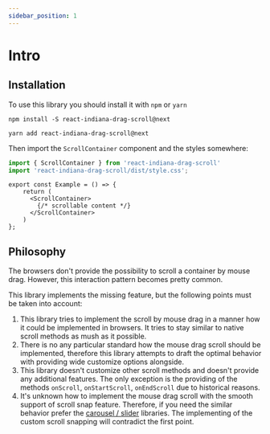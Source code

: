 ```yaml
---
sidebar_position: 1
---
```


# Intro

## Installation

To use this library you should install it with `npm` or `yarn`

```shell
npm install -S react-indiana-drag-scroll@next
```

```shell
yarn add react-indiana-drag-scroll@next
```

Then import the `ScrollContainer` component and the styles somewhere:

```ts
import { ScrollContainer } from 'react-indiana-drag-scroll'
import 'react-indiana-drag-scroll/dist/style.css';
```

```tsx
export const Example = () => {
    return (
      <ScrollContainer>
        {/* scrollable content */}
      </ScrollContainer>
    )
};
```

## Philosophy

The browsers don't provide the possibility to scroll a container by mouse drag.
However, this interaction pattern becomes pretty common.

This library implements the missing feature, but the following points must be taken into account:
1. This library tries to implement the scroll by mouse drag in a manner
how it could be implemented in browsers. It tries to stay similar to native scroll methods as mush as it possible.
2. There is no any particular standard how the mouse drag scroll should be implemented, therefore
this library attempts to draft the optimal behavior with providing wide customize options alongside.
3. This library doesn't customize other scroll methods and doesn't provide any additional features. The only exception is the providing of the methods
`onScroll`, `onStartScroll`, `onEndScroll` due to historical reasons.
4. It's unknown how to implement the mouse drag scroll with the smooth support of scroll snap feature.
Therefore, if you need the similar behavior prefer the [carousel / slider](https://github.com/brillout/awesome-react-components#carousel) libraries. The implementing of the custom
scroll snapping will contradict the first point.

